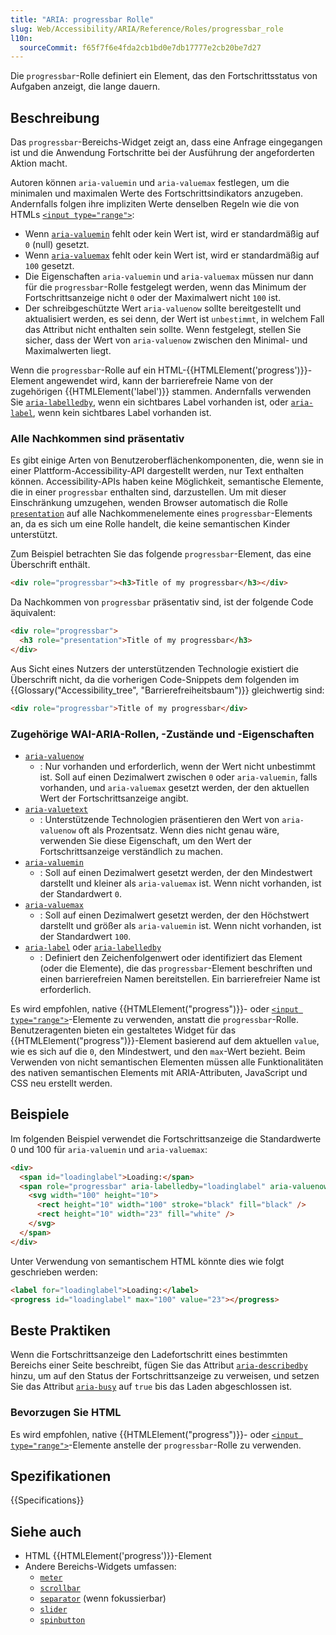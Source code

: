 ```yaml
---
title: "ARIA: progressbar Rolle"
slug: Web/Accessibility/ARIA/Reference/Roles/progressbar_role
l10n:
  sourceCommit: f65f7f6e4fda2cb1bd0e7db17777e2cb20be7d27
---
```


Die `progressbar`-Rolle definiert ein Element, das den Fortschrittsstatus von Aufgaben anzeigt, die lange dauern.

## Beschreibung

Das `progressbar`-Bereichs-Widget zeigt an, dass eine Anfrage eingegangen ist und die Anwendung Fortschritte bei der Ausführung der angeforderten Aktion macht.

Autoren können `aria-valuemin` und `aria-valuemax` festlegen, um die minimalen und maximalen Werte des Fortschrittsindikators anzugeben. Andernfalls folgen ihre impliziten Werte denselben Regeln wie die von HTMLs [`<input type="range">`](/de/docs/Web/HTML/Element/input/range):

- Wenn [`aria-valuemin`](/de/docs/Web/Accessibility/ARIA/Reference/Attributes/aria-valuemin) fehlt oder kein Wert ist, wird er standardmäßig auf `0` (null) gesetzt.
- Wenn [`aria-valuemax`](/de/docs/Web/Accessibility/ARIA/Reference/Attributes/aria-valuemax) fehlt oder kein Wert ist, wird er standardmäßig auf `100` gesetzt.
- Die Eigenschaften `aria-valuemin` und `aria-valuemax` müssen nur dann für die `progressbar`-Rolle festgelegt werden, wenn das Minimum der Fortschrittsanzeige nicht `0` oder der Maximalwert nicht `100` ist.
- Der schreibgeschützte Wert `aria-valuenow` sollte bereitgestellt und aktualisiert werden, es sei denn, der Wert ist `unbestimmt`, in welchem Fall das Attribut nicht enthalten sein sollte. Wenn festgelegt, stellen Sie sicher, dass der Wert von `aria-valuenow` zwischen den Minimal- und Maximalwerten liegt.

Wenn die `progressbar`-Rolle auf ein HTML-{{HTMLElement('progress')}}-Element angewendet wird, kann der barrierefreie Name von der zugehörigen {{HTMLElement('label')}} stammen. Andernfalls verwenden Sie [`aria-labelledby`](/de/docs/Web/Accessibility/ARIA/Reference/Attributes/aria-labelledby), wenn ein sichtbares Label vorhanden ist, oder [`aria-label`](/de/docs/Web/Accessibility/ARIA/Reference/Attributes/aria-label), wenn kein sichtbares Label vorhanden ist.

### Alle Nachkommen sind präsentativ

Es gibt einige Arten von Benutzeroberflächenkomponenten, die, wenn sie in einer Plattform-Accessibility-API dargestellt werden, nur Text enthalten können. Accessibility-APIs haben keine Möglichkeit, semantische Elemente, die in einer `progressbar` enthalten sind, darzustellen. Um mit dieser Einschränkung umzugehen, wenden Browser automatisch die Rolle [`presentation`](/de/docs/Web/Accessibility/ARIA/Reference/Roles/presentation_role) auf alle Nachkommenelemente eines `progressbar`-Elements an, da es sich um eine Rolle handelt, die keine semantischen Kinder unterstützt.

Zum Beispiel betrachten Sie das folgende `progressbar`-Element, das eine Überschrift enthält.

```html
<div role="progressbar"><h3>Title of my progressbar</h3></div>
```

Da Nachkommen von `progressbar` präsentativ sind, ist der folgende Code äquivalent:

```html
<div role="progressbar">
  <h3 role="presentation">Title of my progressbar</h3>
</div>
```

Aus Sicht eines Nutzers der unterstützenden Technologie existiert die Überschrift nicht, da die vorherigen Code-Snippets dem folgenden im {{Glossary("Accessibility_tree", "Barrierefreiheitsbaum")}} gleichwertig sind:

```html
<div role="progressbar">Title of my progressbar</div>
```

### Zugehörige WAI-ARIA-Rollen, -Zustände und -Eigenschaften

- [`aria-valuenow`](/de/docs/Web/Accessibility/ARIA/Reference/Attributes/aria-valuenow)
  - : Nur vorhanden und erforderlich, wenn der Wert nicht unbestimmt ist. Soll auf einen Dezimalwert zwischen `0` oder `aria-valuemin`, falls vorhanden, und `aria-valuemax` gesetzt werden, der den aktuellen Wert der Fortschrittsanzeige angibt.
- [`aria-valuetext`](/de/docs/Web/Accessibility/ARIA/Reference/Attributes/aria-valuetext)
  - : Unterstützende Technologien präsentieren den Wert von `aria-valuenow` oft als Prozentsatz. Wenn dies nicht genau wäre, verwenden Sie diese Eigenschaft, um den Wert der Fortschrittsanzeige verständlich zu machen.
- [`aria-valuemin`](/de/docs/Web/Accessibility/ARIA/Reference/Attributes/aria-valuemin)
  - : Soll auf einen Dezimalwert gesetzt werden, der den Mindestwert darstellt und kleiner als `aria-valuemax` ist. Wenn nicht vorhanden, ist der Standardwert `0`.
- [`aria-valuemax`](/de/docs/Web/Accessibility/ARIA/Reference/Attributes/aria-valuemax)
  - : Soll auf einen Dezimalwert gesetzt werden, der den Höchstwert darstellt und größer als `aria-valuemin` ist. Wenn nicht vorhanden, ist der Standardwert `100`.
- [`aria-label`](/de/docs/Web/Accessibility/ARIA/Reference/Attributes/aria-label) oder [`aria-labelledby`](/de/docs/Web/Accessibility/ARIA/Reference/Attributes/aria-labelledby)
  - : Definiert den Zeichenfolgenwert oder identifiziert das Element (oder die Elemente), die das `progressbar`-Element beschriften und einen barrierefreien Namen bereitstellen. Ein barrierefreier Name ist erforderlich.

Es wird empfohlen, native {{HTMLElement("progress")}}- oder [`<input type="range">`](/de/docs/Web/HTML/Element/input/range)-Elemente zu verwenden, anstatt die `progressbar`-Rolle. Benutzeragenten bieten ein gestaltetes Widget für das {{HTMLElement("progress")}}-Element basierend auf dem aktuellen `value`, wie es sich auf die `0`, den Mindestwert, und den `max`-Wert bezieht. Beim Verwenden von nicht semantischen Elementen müssen alle Funktionalitäten des nativen semantischen Elements mit ARIA-Attributen, JavaScript und CSS neu erstellt werden.

## Beispiele

Im folgenden Beispiel verwendet die Fortschrittsanzeige die Standardwerte 0 und 100 für `aria-valuemin` und `aria-valuemax`:

```html
<div>
  <span id="loadinglabel">Loading:</span>
  <span role="progressbar" aria-labelledby="loadinglabel" aria-valuenow="23">
    <svg width="100" height="10">
      <rect height="10" width="100" stroke="black" fill="black" />
      <rect height="10" width="23" fill="white" />
    </svg>
  </span>
</div>
```

Unter Verwendung von semantischem HTML könnte dies wie folgt geschrieben werden:

```html
<label for="loadinglabel">Loading:</label>
<progress id="loadinglabel" max="100" value="23"></progress>
```

## Beste Praktiken

Wenn die Fortschrittsanzeige den Ladefortschritt eines bestimmten Bereichs einer Seite beschreibt, fügen Sie das Attribut [`aria-describedby`](/de/docs/Web/Accessibility/ARIA/Reference/Attributes/aria-describedby) hinzu, um auf den Status der Fortschrittsanzeige zu verweisen, und setzen Sie das Attribut [`aria-busy`](/de/docs/Web/Accessibility/ARIA/Reference/Attributes/aria-busy) auf `true` bis das Laden abgeschlossen ist.

### Bevorzugen Sie HTML

Es wird empfohlen, native {{HTMLElement("progress")}}- oder [`<input type="range">`](/de/docs/Web/HTML/Element/input/range)-Elemente anstelle der `progressbar`-Rolle zu verwenden.

## Spezifikationen

{{Specifications}}

## Siehe auch

- HTML {{HTMLElement('progress')}}-Element
- Andere Bereichs-Widgets umfassen:
  - [`meter`](/de/docs/Web/Accessibility/ARIA/Reference/Roles/meter_role)
  - [`scrollbar`](/de/docs/Web/Accessibility/ARIA/Reference/Roles/scrollbar_role)
  - [`separator`](/de/docs/Web/Accessibility/ARIA/Reference/Roles/separator_role) (wenn fokussierbar)
  - [`slider`](/de/docs/Web/Accessibility/ARIA/Reference/Roles/slider_role)
  - [`spinbutton`](/de/docs/Web/Accessibility/ARIA/Reference/Roles/spinbutton_role)

